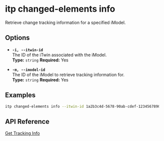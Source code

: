# itp changed-elements info

Retrieve change tracking information for a specified iModel.

## Options

- **`-i, --itwin-id`**  
  The ID of the iTwin associated with the iModel.  
  **Type:** `string` **Required:** Yes

- **`-m, --imodel-id`**  
  The ID of the iModel to retrieve tracking information for.  
  **Type:** `string` **Required:** Yes

## Examples

```bash
itp changed-elements info --itwin-id 1a2b3c4d-5678-90ab-cdef-1234567890ab --imodel-id ad0ba809-9241-48ad-9eb0-c8038c1a1d51
```

## API Reference

[Get Tracking Info](https://developer.bentley.com/apis/changed-elements/operations/get-tracking/)
